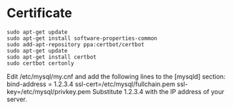 # Certificate

```console
sudo apt-get update
sudo apt-get install software-properties-common
sudo add-apt-repository ppa:certbot/certbot
sudo apt-get update
sudo apt-get install certbot
sudo certbot certonly
```

Edit /etc/mysql/my.cnf and add the following lines to the [mysqld] section:
bind-address = 1.2.3.4
ssl-cert=/etc/mysql/fullchain.pem
ssl-key=/etc/mysql/privkey.pem
Substitute 1.2.3.4 with the IP address of your server.